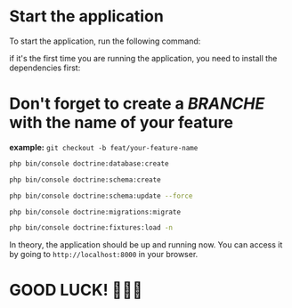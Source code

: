 # Start the application

To start the application, run the following command:

if it's the first time you are running the application, you need to install the dependencies first:


# Don't forget to create a *BRANCHE* with the name of your feature

**example:** `git checkout -b feat/your-feature-name`

```bash
php bin/console doctrine:database:create

php bin/console doctrine:schema:create

php bin/console doctrine:schema:update --force

php bin/console doctrine:migrations:migrate

php bin/console doctrine:fixtures:load -n
```

In theory, the application should be up and running now. You can access it by going to `http://localhost:8000` in your browser.

# GOOD LUCK! 🚀😁🥳

